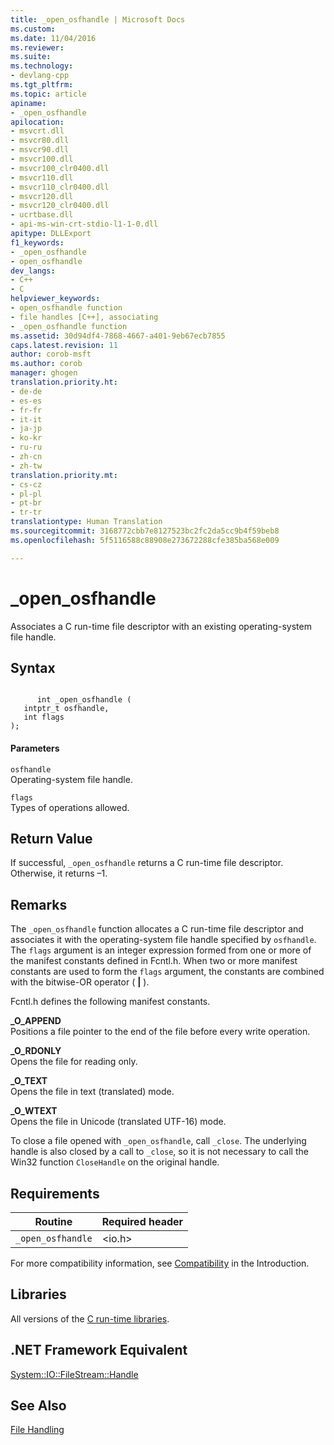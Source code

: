 ```yaml
---
title: _open_osfhandle | Microsoft Docs
ms.custom: 
ms.date: 11/04/2016
ms.reviewer: 
ms.suite: 
ms.technology:
- devlang-cpp
ms.tgt_pltfrm: 
ms.topic: article
apiname:
- _open_osfhandle
apilocation:
- msvcrt.dll
- msvcr80.dll
- msvcr90.dll
- msvcr100.dll
- msvcr100_clr0400.dll
- msvcr110.dll
- msvcr110_clr0400.dll
- msvcr120.dll
- msvcr120_clr0400.dll
- ucrtbase.dll
- api-ms-win-crt-stdio-l1-1-0.dll
apitype: DLLExport
f1_keywords:
- _open_osfhandle
- open_osfhandle
dev_langs:
- C++
- C
helpviewer_keywords:
- open_osfhandle function
- file handles [C++], associating
- _open_osfhandle function
ms.assetid: 30d94df4-7868-4667-a401-9eb67ecb7855
caps.latest.revision: 11
author: corob-msft
ms.author: corob
manager: ghogen
translation.priority.ht:
- de-de
- es-es
- fr-fr
- it-it
- ja-jp
- ko-kr
- ru-ru
- zh-cn
- zh-tw
translation.priority.mt:
- cs-cz
- pl-pl
- pt-br
- tr-tr
translationtype: Human Translation
ms.sourcegitcommit: 3168772cbb7e8127523bc2fc2da5cc9b4f59beb8
ms.openlocfilehash: 5f5116588c88908e273672288cfe385ba568e009

---
```

# _open_osfhandle
Associates a C run-time file descriptor with an existing operating-system file handle.  
  
## Syntax  
  
```  
  
      int _open_osfhandle (  
   intptr_t osfhandle,  
   int flags   
);  
```  
  
#### Parameters  
 `osfhandle`  
 Operating-system file handle.  
  
 `flags`  
 Types of operations allowed.  
  
## Return Value  
 If successful, `_open_osfhandle` returns a C run-time file descriptor. Otherwise, it returns –1.  
  
## Remarks  
 The `_open_osfhandle` function allocates a C run-time file descriptor and associates it with the operating-system file handle specified by `osfhandle`. The `flags` argument is an integer expression formed from one or more of the manifest constants defined in Fcntl.h. When two or more manifest constants are used to form the `flags` argument, the constants are combined with the bitwise-OR operator ( **&#124;** ).  
  
 Fcntl.h defines the following manifest constants.  
  
 **_O_APPEND**  
 Positions a file pointer to the end of the file before every write operation.  
  
 **_O_RDONLY**  
 Opens the file for reading only.  
  
 **_O_TEXT**  
 Opens the file in text (translated) mode.  
  
 **_O_WTEXT**  
 Opens the file in Unicode (translated UTF-16) mode.  
  
 To close a file opened with `_open_osfhandle`, call `_close`. The underlying handle is also closed by a call to `_close`, so it is not necessary to call the Win32 function `CloseHandle` on the original handle.  
  
## Requirements  
  
|Routine|Required header|  
|-------------|---------------------|  
|`_open_osfhandle`|\<io.h>|  
  
 For more compatibility information, see [Compatibility](../../c-runtime-library/compatibility.md) in the Introduction.  
  
## Libraries  
 All versions of the [C run-time libraries](../../c-runtime-library/crt-library-features.md).  
  
## .NET Framework Equivalent  
 [System::IO::FileStream::Handle](https://msdn.microsoft.com/en-us/library/system.io.filestream.handle.aspx)  
  
## See Also  
 [File Handling](../../c-runtime-library/file-handling.md)


<!--HONumber=Jan17_HO1-->


